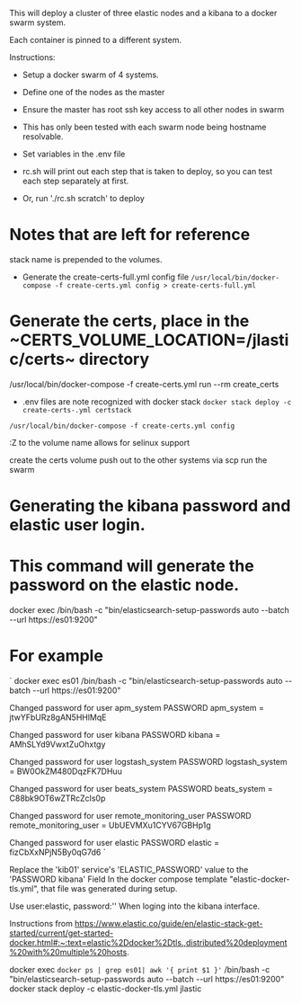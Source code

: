 This will deploy a cluster of three elastic nodes and a kibana to a docker swarm system.

Each container is pinned to a different system.

Instructions:

- Setup a docker swarm of 4 systems.

- Define one of the nodes as the master

- Ensure the master has root ssh key access to all other nodes in swarm

- This has only been tested with each swarm node being hostname resolvable.
- Set variables in the .env file
- rc.sh will print out each step that is taken to deploy, so you can test each step separately at first.
- Or, run './rc.sh scratch' to deploy


# Notes that are left for reference

stack name is prepended to the volumes.

* Generate the create-certs-full.yml config file
`/usr/local/bin/docker-compose -f create-certs.yml config > create-certs-full.yml`

# Generate the certs, place in the ~CERTS_VOLUME_LOCATION=/jlastic/certs~ directory
/usr/local/bin/docker-compose -f create-certs.yml run --rm create_certs

* .env files are note recognized with docker stack 
`docker stack deploy -c create-certs-.yml certstack`

`/usr/local/bin/docker-compose -f create-certs.yml config`

:Z to the volume name allows for selinux support

create the certs volume
push out to the other systems via scp
run the swarm


# Generating the kibana password and elastic user login.

# This command will generate the password on the elastic node.
docker exec <es01-container-id> /bin/bash -c "bin/elasticsearch-setup-passwords auto --batch --url https://es01:9200"

# For example 
`
docker exec es01 /bin/bash -c "bin/elasticsearch-setup-passwords auto --batch --url https://es01:9200"

Changed password for user apm_system
PASSWORD apm_system = jtwYFbURz8gAN5HHlMqE

Changed password for user kibana
PASSWORD kibana = AMhSLYd9VwxtZuOhxtgy

Changed password for user logstash_system
PASSWORD logstash_system = BW0OkZM480DqzFK7DHuu

Changed password for user beats_system
PASSWORD beats_system = C88bk9OT6wZTRcZcIs0p

Changed password for user remote_monitoring_user
PASSWORD remote_monitoring_user = UbUEVMXu1CYV67GBHp1g

Changed password for user elastic
PASSWORD elastic = fizCbXxNPjN5By0qG7d6
`

Replace the 'kib01' service's 'ELASTIC_PASSWORD' value to the 'PASSWORD kibana' Field In the docker compose template "elastic-docker-tls.yml", that file was generated during setup.

Use user:elastic, password:'<PASSWORD elastic from above>' When loging into the kibana interface.

Instructions from https://www.elastic.co/guide/en/elastic-stack-get-started/current/get-started-docker.html#:~:text=elastic%2Ddocker%2Dtls.,distributed%20deployment%20with%20multiple%20hosts.

docker exec `docker ps | grep es01| awk '{ print $1 }'` /bin/bash -c "bin/elasticsearch-setup-passwords auto --batch --url https://es01:9200"
docker stack deploy -c elastic-docker-tls.yml jlastic
